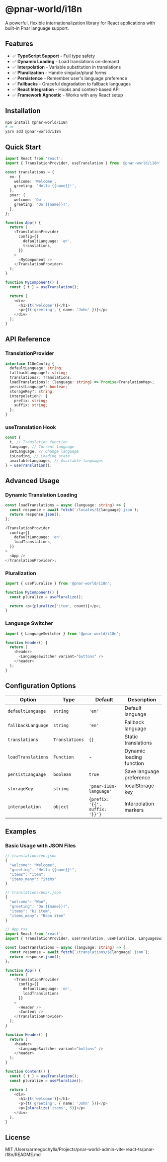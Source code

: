 # @pnar-world/i18n

A powerful, flexible internationalization library for React applications with built-in Pnar language support.

## Features

- ✅ **TypeScript Support** - Full type safety
- ✅ **Dynamic Loading** - Load translations on-demand
- ✅ **Interpolation** - Variable substitution in translations
- ✅ **Pluralization** - Handle singular/plural forms
- ✅ **Persistence** - Remember user's language preference
- ✅ **Fallbacks** - Graceful degradation to fallback languages
- ✅ **React Integration** - Hooks and context-based API
- ✅ **Framework Agnostic** - Works with any React setup

## Installation

```bash
npm install @pnar-world/i18n
# or
yarn add @pnar-world/i18n
```

## Quick Start

```typescript
import React from 'react';
import { TranslationProvider, useTranslation } from '@pnar-world/i18n';

const translations = {
  en: {
    welcome: 'Welcome',
    greeting: 'Hello {{name}}!',
  },
  pnar: {
    welcome: 'Oo',
    greeting: 'Oo {{name}}!',
  },
};

function App() {
  return (
    <TranslationProvider
      config={{
        defaultLanguage: 'en',
        translations,
      }}
    >
      <MyComponent />
    </TranslationProvider>
  );
}

function MyComponent() {
  const { t } = useTranslation();

  return (
    <div>
      <h1>{t('welcome')}</h1>
      <p>{t('greeting', { name: 'John' })}</p>
    </div>
  );
}
```

## API Reference

### TranslationProvider

```typescript
interface I18nConfig {
  defaultLanguage: string;
  fallbackLanguage?: string;
  translations?: Translations;
  loadTranslations?: (language: string) => Promise<TranslationMap>;
  persistLanguage?: boolean;
  storageKey?: string;
  interpolation?: {
    prefix: string;
    suffix: string;
  };
}
```

### useTranslation Hook

```typescript
const {
  t, // Translation function
  language, // Current language
  setLanguage, // Change language
  isLoading, // Loading state
  availableLanguages, // Available languages
} = useTranslation();
```

## Advanced Usage

### Dynamic Translation Loading

```typescript
const loadTranslations = async (language: string) => {
  const response = await fetch(`/locales/${language}.json`);
  return response.json();
};

<TranslationProvider
  config={{
    defaultLanguage: 'en',
    loadTranslations,
  }}
>
  <App />
</TranslationProvider>;
```

### Pluralization

```typescript
import { usePluralize } from '@pnar-world/i18n';

function MyComponent() {
  const pluralize = usePluralize();

  return <p>{pluralize('item', count)}</p>;
}
```

### Language Switcher

```typescript
import { LanguageSwitcher } from '@pnar-world/i18n';

function Header() {
  return (
    <header>
      <LanguageSwitcher variant="buttons" />
    </header>
  );
}
```

## Configuration Options

| Option             | Type           | Default                        | Description              |
| ------------------ | -------------- | ------------------------------ | ------------------------ |
| `defaultLanguage`  | `string`       | `'en'`                         | Default language         |
| `fallbackLanguage` | `string`       | `'en'`                         | Fallback language        |
| `translations`     | `Translations` | `{}`                           | Static translations      |
| `loadTranslations` | `Function`     | -                              | Dynamic loading function |
| `persistLanguage`  | `boolean`      | `true`                         | Save language preference |
| `storageKey`       | `string`       | `'pnar-i18n-language'`         | localStorage key         |
| `interpolation`    | `object`       | `{prefix: '{{', suffix: '}}'}` | Interpolation markers    |

## Examples

### Basic Usage with JSON Files

```typescript
// translations/en.json
{
  "welcome": "Welcome",
  "greeting": "Hello {{name}}!",
  "items": "item",
  "items_many": "items"
}

// translations/pnar.json
{
  "welcome": "Wan",
  "greeting": "Oo {{name}}!",
  "items": "ki item",
  "items_many": "Boon item"
}

// App.tsx
import React from 'react';
import { TranslationProvider, useTranslation, usePluralize, LanguageSwitcher } from '@pnar-world/i18n';

const loadTranslations = async (language: string) => {
  const response = await fetch(`/translations/${language}.json`);
  return response.json();
};

function App() {
  return (
    <TranslationProvider
      config={{
        defaultLanguage: 'en',
        loadTranslations
      }}
    >
      <Header />
      <Content />
    </TranslationProvider>
  );
}

function Header() {
  return (
    <header>
      <LanguageSwitcher variant="buttons" />
    </header>
  );
}

function Content() {
  const { t } = useTranslation();
  const pluralize = usePluralize();

  return (
    <div>
      <h1>{t('welcome')}</h1>
      <p>{t('greeting', { name: 'John' })}</p>
      <p>{pluralize('items', 5)}</p>
    </div>
  );
}
```

## License

MIT</content>
<parameter name="filePath">/Users/armegochylla/Projects/pnar-world-admin-vite-react-ts/pnar-i18n/README.md
